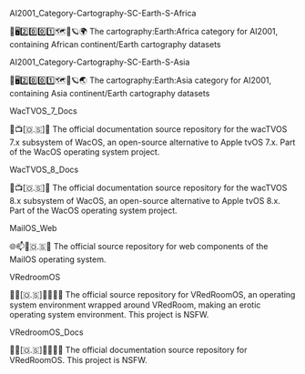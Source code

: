 
AI2001_Category-Cartography-SC-Earth-S-Africa

🧠️🖥️2️⃣️0️⃣️0️⃣️1️⃣️🗺️📜️🪐️🌍️ The cartography:Earth:Africa category for AI2001, containing African continent/Earth cartography datasets 

AI2001_Category-Cartography-SC-Earth-S-Asia

🧠️🖥️2️⃣️0️⃣️0️⃣️1️⃣️🗺️📜️🪐️🌏️ The cartography:Earth:Asia category for AI2001, containing Asia continent/Earth cartography datasets 

WacTVOS_7_Docs

🍏️📺️[🇴.🇸]📖️ The official documentation source repository for the wacTVOS 7.x subsystem of WacOS, an open-source alternative to Apple tvOS 7.x. Part of the WacOS operating system project.

WacTVOS_8_Docs

🍏️📺️[🇴.🇸]📖️ The official documentation source repository for the wacTVOS 8.x subsystem of WacOS, an open-source alternative to Apple tvOS 8.x. Part of the WacOS operating system project.

MailOS_Web

🌐️📫️📧️🇴.🇸🏣️ The official source repository for web components of the MailOS operating system.

VRedroomOS

🔞️🏰️[🇴.🇸]🏳️‍🌈️💾️🔞️ The official source repository for VRedRoomOS, an operating system environment wrapped around VRedRoom, making an erotic operating system environment. This project is NSFW.

VRedroomOS_Docs

🔞️🏰️[🇴.🇸]🏳️‍🌈️📖️🔞️ The official documentation source repository for VRedRoomOS. This project is NSFW.

